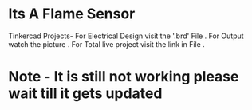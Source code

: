 # Its A Flame Sensor
Tinkercad Projects-
For Electrical Design visit the '.brd' File .
For Output watch the picture .
For Total live project visit the link in File .
# Note - It is still not working please wait till it gets updated